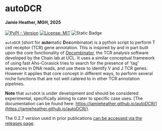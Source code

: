 # autoDCR
#### Jamie Heather, MGH, 2025

[![PyPI - Version](https://img.shields.io/pypi/v/autoDCR?color=%239467bd)](https://pypi.org/project/autoDCR/) [![License: MIT](https://img.shields.io/badge/License-MIT-yellow.svg)](https://opensource.org/licenses/MIT) ![Static Badge](https://img.shields.io/badge/experimental%20release-8A2BE2)


`autoDCR` (short for **auto**matic **D**e**c**ombinato**r**) is a python script to perform T cell receptor (TCR) gene annotation. This is inspired by and in part built upon the core functionality of [Decombinator](https://github.com/innate2adaptive/Decombinator), the TCR analysis software developed by the Chain lab at UCL. It uses a similar conceptual framework of using fast Aho-Corasick tries to search for the presence of 'tag' sequences in DNA reads, and use these to identify V and J TCR genes. However it applies that core concept in different ways, to perform several niche functions that are not well catered to in other TCR annotation pipelines.

**Note** that `autoDCR` is under development and should be considered experimental, specifically aiming to cater to specific case uses. [The documentation can be found here: https://jamieheather.github.io/autoDCR/](https://jamieheather.github.io/autoDCR/).

The 0.2.7 version used in prior publications [can be accessed via the releases page](https://github.com/JamieHeather/autoDCR/releases/tag/v0.2.7).